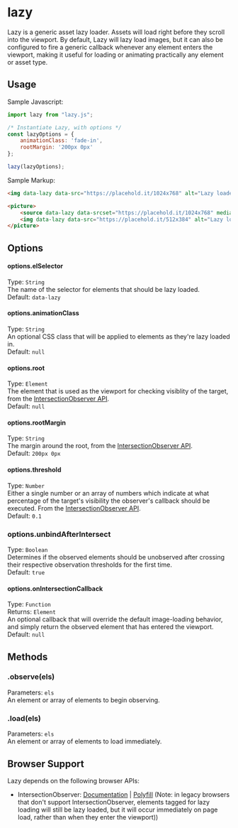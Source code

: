 # lazy
Lazy is a generic asset lazy loader. Assets will load right before they scroll into the viewport. By default, Lazy will lazy load images, but it can also be configured to fire a generic callback whenever any element enters the viewport, making it useful for loading or animating practically any element or asset type. 

## Usage
Sample Javascript:
```js
import lazy from "lazy.js";

/* Instantiate Lazy, with options */
const lazyOptions = {
    animationClass: 'fade-in',
    rootMargin: '200px 0px'
};

lazy(lazyOptions);
```

Sample Markup:
```html
<img data-lazy data-src="https://placehold.it/1024x768" alt="Lazy loaded image using img element">

<picture>
    <source data-lazy data-srcset="https://placehold.it/1024x768" media="(min-width: 1000px)">
    <img data-lazy data-src="https://placehold.it/512x384" alt="Lazy loaded image using picture element">
</picture>
```

## Options
#### options.elSelector
Type: `String`   
The name of the selector for elements that should be lazy loaded.  
Default: `data-lazy`

#### options.animationClass
Type: `String`   
An optional CSS class that will be applied to elements as they're lazy loaded in.  
Default: `null`

#### options.root
Type: `Element`   
The element that is used as the viewport for checking visiblity of the target, from the [IntersectionObserver API](https://developer.mozilla.org/en-US/docs/Web/API/Intersection_Observer_API#Intersection_observer_options).  
Default: `null`

#### options.rootMargin
Type: `String`  
The margin around the root, from the [IntersectionObserver API](https://developer.mozilla.org/en-US/docs/Web/API/Intersection_Observer_API#Intersection_observer_options).  
Default: `200px 0px`

#### options.threshold
Type: `Number`  
Either a single number or an array of numbers which indicate at what percentage of the target's visibility the observer's callback should be executed. From the [IntersectionObserver API](https://developer.mozilla.org/en-US/docs/Web/API/Intersection_Observer_API#Intersection_observer_options).  
Default: `0.1`

### options.unbindAfterIntersect
Type: `Boolean`   
Determines if the observed elements should be unobserved after crossing their respective observation thresholds for the first time.  
Default: `true`

#### options.onIntersectionCallback
Type: `Function`  
Returns: `Element`  
An optional callback that will override the default image-loading behavior, and simply return the observed element that has entered the viewport.  
Default: `null`

## Methods

### .observe(els)
Parameters: `els`  
An element or array of elements to begin observing.

### .load(els)
Parameters: `els`  
An element or array of elements to load immediately.

## Browser Support
Lazy depends on the following browser APIs:
+ IntersectionObserver: [Documentation](https://developer.mozilla.org/en-US/docs/Web/API/Intersection_Observer_API) | [Polyfill](https://github.com/w3c/IntersectionObserver) (Note: in legacy browsers that don't support IntersectionObserver, elements tagged for lazy loading will still be lazy loaded, but it will occur immediately on page load, rather than when they enter the viewport))
